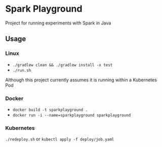 # Spark Playground

Project for running experiments with Spark in Java

## Usage

### Linux

- `./gradlew clean && ./gradlew install -x test`
- `./run.sh`

Although this project currently assumes it is running within a Kubernetes Pod

### Docker
- `docker build -t sparkplayground .`
- `docker run -i --name=sparkplayground sparkplayground`

### Kubernetes

`./redeploy.sh` or `kubectl apply -f deploy/job.yaml`